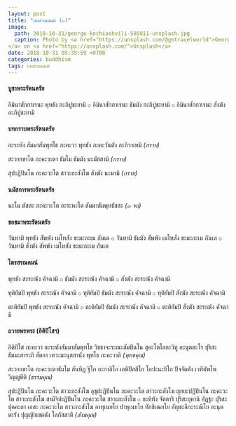 ```yaml
---
layout: post
title: "บทสวดมนต์ (๑)"
image:
  path: 2018-10-31/george-kochiashvili-585811-unsplash.jpg
  caption: Photo by <a href="https://unsplash.com/@gotravelworld">George Kochiashvili
</a> on <a href="https://unsplash.com/">Unsplash</a>
date: 2018-10-31 09:39:59 +0700
categories: buddhism
tags: บทสวดมนต์
---
```

#### บูชาพระรัตนตรัย
อิมินาสักกาเรนะ พุทธัง อะภิปูชะยามิ ⚬ อิมินาสักกาเรนะ ธัมมัง อะภิปูชะยามิ ⚬ อิมินาสักกาเรนะ สังฆัง อะภิปูชะยามิ

#### บทกราบพระรัตนตรัย
อะระหัง สัมมาสัมพุทโธ ภะคะวา พุทธัง ภะคะวันตัง อะภิวาเทมิ *(กราบ)*

สะวากขาโต ภะคะวะตา ธัมโม ธัมมัง นะมัสสามิ *(กราบ)*

สุปะฏิปันโน ภะคะวะโต สาวะกะสังโฆ สังฆัง นะมามิ *(กราบ)*

#### นมัสการพระรัตนตรัย
นะโม ตัสสะ ภะคะวะโต อะระหะโต สัมมาสัมพุทธัสสะ *(๓ จบ)*

#### ขอขมาพระรัตนตรัย
วันทามิ พุทธัง สัพพัง เมโทสัง ขะมะถะเม ภันเต ⚬ วันทามิ ธัมมัง สัพพัง เมโทสัง ขะมะถะเม ภันเต ⚬ วันทามิ สังฆัง สัพพัง เมโทสัง ขะมะถะเม ภันเต

#### ไตรสรณคมน์
พุทธัง สะระณัง คัจฉามิ ⚬ ธัมมัง สะระณัง คัจฉามิ ⚬ สังฆัง สะระณัง คัจฉามิ

ทุติยัมปิ พุทธัง สะระณัง คัจฉามิ ⚬ ทุติยัมปิ ธัมมัง สะระณัง คัจฉามิ ⚬ ทุติยัมปิ สังฆัง สะระณัง คัจฉามิ

ตะติยัมปิ พุทธัง สะระณัง คัจฉามิ ⚬ ตะติยัมปิ ธัมมัง สะระณัง คัจฉามิ ⚬ ตะติยัมปิ สังฆัง สะระณัง คัจฉามิ

#### ถวายพรพระ (อิติปิโสฯ)
อิติปิโส ภะคะวา อะระหังสัมมาสัมพุทโธ วิชชาจะระณะสัมปันโน สุคะโตโลกะวิทู อะนุตตะโร ปุริสะธัมมะสาระถิ สัตถา เทวะมะนุสสานัง พุทโธ ภะคะวาติ *(พุทธคุณ)*

สะวากขาโต ภะคะวะตาธัมโม สันทิฏ ฐิโก อะกาลิโก เอหิปัสสิโก โอปะนะยิโก ปัจจัตตัง เวทิตัพโพ วิญญูหีติ *(ธรรมคุณ)*

สุปะฏิปันโน ภะคะวะโต สาวะกะสังโฆ อุชุปะฏิปันโน ภะคะวะโต สาวะกะสังโฆ ญายะปฏิปันโน ภะคะวะโต สาวะกะสังโฆ สามีจิปะฏิปันโน ภะคะวะโต สาวะกะสังโฆ ⚬ ยะทิทัง จัตตาริ ปุริสะยุคานิ อัฏฐะ ปุริสะปุคคะลา เอสะ ภะคะวะโต สาวะกะสังโฆ อาหุเนยโย ปาหุเนยโย ทักขิเณยโย อัญชะลีกะระณีโย อะนุตตะรัง ปุญญักเขตตัง โลกัสสาติ *(สังฆคุณ)*
